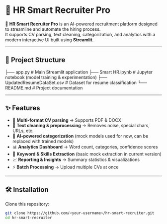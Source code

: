 # 🎯 HR Smart Recruiter Pro

🚀 **HR Smart Recruiter Pro** is an AI-powered recruitment platform designed to streamline and automate the hiring process.  
It supports CV parsing, text cleaning, categorization, and analytics with a modern interactive UI built using **Streamlit**.  

---

## 📂 Project Structure
├── app.py # Main Streamlit application
├── Smart HR.ipynb # Jupyter notebook (model training & experimentation)
├── UpdatedResumeDataSet.csv # Dataset for resume classification
└── README.md # Project documentation

---

## ✨ Features
- 📄 **Multi-format CV parsing** → Supports PDF & DOCX  
- 🧹 **Text cleaning & preprocessing** → Removes noise, special chars, URLs, etc.  
- 🧠 **AI-powered categorization** (mock models used for now, can be replaced with trained models)  
- 📊 **Analytics Dashboard** → Word count, categories, confidence scores  
- 🔑 **Keyword & Skills Extraction** (basic mock extraction in current version)  
- 📈 **Reporting & Insights** → Summary statistics & visualizations  
- ⚡ **Batch Processing** → Upload multiple CVs at once  

---

## 🛠️ Installation

Clone this repository:
```bash
git clone https://github.com/<your-username>/hr-smart-recruiter.git
cd hr-smart-recruiter

